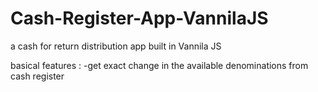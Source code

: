 # Cash-Register-App-VannilaJS
a cash for return distribution app built in Vannila JS

basical features : 
    -get exact change in the available denominations from cash register
